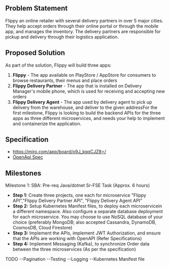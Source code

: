 ## Problem Statement
Flippy an online retailer with several delivery partners in over 5 major cities. They help accept orders through their online portal or through the mobile app, and manages the inventory. The delivery partners are responsible for pickup and delivery through their logistics application.

## Proposed Solution
As part of the solution, Flippy will build three apps:
1. **Flippy** - The app available on PlayStore / AppStore for consumers to browse restaurants, their menus and place orders
2. **Flippy Delivery Partner** - The app that is installed on Delivery Manager's mobile phone, which is used for receiving and accepting new orders
3. **Flippy Delivery Agent** - The app used by delivery agent to pick up delivery from the warehouse, and deliver to the given addressFor the first milestone, 
Flippy is looking to build the backend APIs for the three apps as three different microservices, and needs your help to implement and containerize the application.

## Specification
- https://miro.com/app/board/o9J_kqqCJZ8=/
- [OpenApi Spec](./openapi.yaml)

## Milestones
Milestone 1: SBA: Pre-req Java/dotnet Sr-FSE Task (Approx. 6 hours)
- **Step 1:** Create three projects, one each for microservice "Flippy API","Flippy Delivery Partner API", "Flippy Delivery Agent API"
- **Step 2:** Setup Kubernetes Manifest files, to deploy each microservicein a different namespace. 
Also configure a separate database deployment for each microservice. 
You may choose to use NoSQL database of your choice (preferably MongoDB; also accepted Cassandra, DynamoDB, CosmosDB, Cloud Firestore)
- **Step 3:** Implement the APIs, implement JWT Authorization, and ensure that the APIs are working with OpenAPI (Refer Specifications)
- **Step 4:** Implement Messaging (Kafka), to synchronize Order data between the three microservices (As per the specification)


TODO
--Pagination
--Testing
--Logging
--Kubernetes Manifest file
